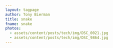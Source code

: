 ```yaml
---
layout: tagpage
author: Tony Bierman
title: snake
fname: snake
photos:
  - assets/content/posts/tech/img/DSC_0021.jpg
  - assets/content/posts/tech/img/DSC_9864.jpg
---
```

